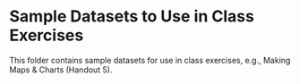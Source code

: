 #  Sample Datasets to Use in Class Exercises

This folder contains sample datasets for use in class exercises, e.g., Making Maps & Charts (Handout 5).

